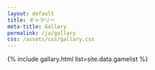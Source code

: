 ```yaml
---
layout: default
title: ギャラリー
meta-title: Gallary
permalink: /ja/gallary
css: /assets/css/gallary.css
---
```


{% include gallary.html list=site.data.gamelist %}
